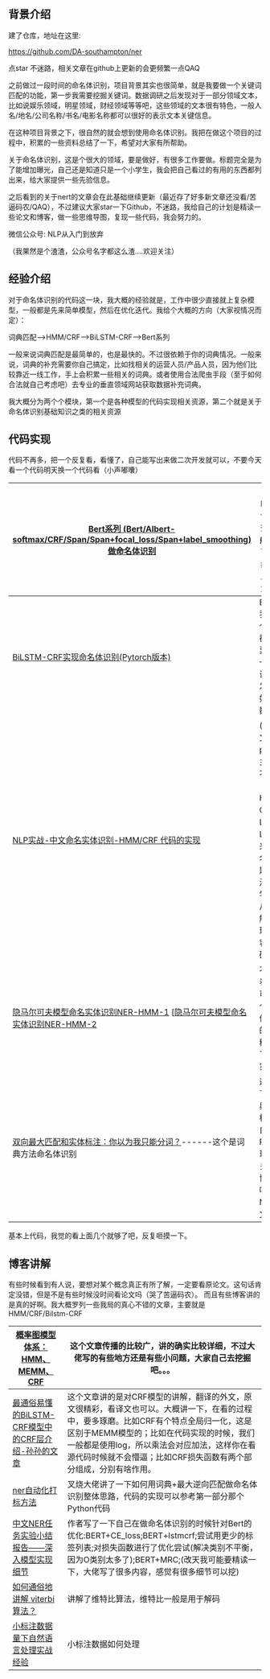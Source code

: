 ## 背景介绍

建了仓库，地址在这里:

https://github.com/DA-southampton/ner

点star 不迷路，相关文章在github上更新的会更频繁一点QAQ

之前做过一段时间的命名体识别，项目背景其实也很简单，就是我要做一个关键词匹配的功能，第一步我需要挖掘关键词。数据调研之后发现对于一部分领域文本，比如说娱乐领域，明星领域，财经领域等等吧，这些领域的文本很有特色，一般人名/地名/公司名称/书名/电影名称都可以很好的表示文本关键信息。

在这种项目背景之下，很自然的就会想到使用命名体识别。我把在做这个项目的过程中，积累的一些资料总结了一下，希望对大家有所帮助。

关于命名体识别，这是个很大的领域，要是做好，有很多工作要做。标题完全是为了能增加曝光，自己还是知道只是一个小学生，我会把自己看过的有用的东西都列出来，给大家提供一些先验信息。

之后看到的关于nert的文章会在此基础继续更新（最近存了好多新文章还没看/苦逼码农/QAQ），不过建议大家star一下Github，不迷路，我给自己的计划是精读一些论文和博客，做一些思维导图，复现一些代码，我会努力的。

微信公众号: NLP从入门到放弃

（我果然是个渣渣，公众号名字都这么渣....欢迎关注）

## 经验介绍

对于命名体识别的代码这一块，我大概的经验就是，工作中很少直接就上复杂模型，一般都是先来简单模型，然后在优化迭代。我给个大概的方向（大家视情况而定）：

词典匹配-->HMM/CRF-->BiLSTM-CRF-->Bert系列

一般来说词典匹配是最简单的，也是最快的。不过很依赖于你的词典情况。一般来说，词典的补充需要你自己搞定，比如找相关的运营人员/产品人员，因为他们比较靠近一线工作，手上会积累一些相关的词典。或者使用合法爬虫手段（至于如何合法就自己考虑吧）去专业的垂直领域网站获取数据补充词典。

我大概分为两个个模块，第一个是各种模型的代码实现相关资源，第二个就是关于命名体识别基础知识之类的相关资源

## 代码实现

代码不再多，把一个反复看，看懂了，自己能写出来做二次开发就可以，不要今天看一个代码明天换一个代码看（小声嘟囔）



| [Bert系列 (Bert/Albert-softmax/CRF/Span/Span+focal_loss/Span+label_smoothing)做命名体识别](https://github.com/lonePatient/BERT-NER-Pytorch) | 仓库下面有Bert系列完成命名体识别的效果对比（一般来说看F1就可以）以及训练时间之类的比较，很推荐大家去看一看 |
| ------------------------------------------------------------ | ------------------------------------------------------------ |
| [BiLSTM-CRF实现命名体识别(Pytorch版本)](https://github.com/yanwii/ChinsesNER-pytorch?files=1) | BiLSTM-CRF我就推荐这一个吧，其他的都是大同小异，大家可以一步步去调试，做二次开发就可以，比如换个损失函数之类的。 |
| [NLP实战-中文命名实体识别-HMM/CRF 代码的实现](https://zhuanlan.zhihu.com/p/61227299) | (引用原文)本文章将通过pytorch作为主要工具实现不同的模型（包括HMM，CRF，Bi-LSTM，Bi-LSTM+CRF）来解决中文命名实体识别问题，文章不会涉及过多的数学推导，但会从直观上简单解释模型的原理，主要的内容会集中在代码部分。 |
| [隐马尔可夫模型命名实体识别NER-HMM-1](https://www.bilibili.com/video/BV1MJ411w7xR?from=search&seid=10101366636483430700)  [[隐马尔可夫模型命名实体识别NER-HMM-2](https://www.bilibili.com/video/BV1uJ411u7Ut) | 不愿意看书想看视频的同学可以看一下这个，B站首页偶然推荐给我的（推荐算法精准石锤了），讲的确实好 |
| [双向最大匹配和实体标注：你以为我只能分词？](https://zhuanlan.zhihu.com/p/133532494)------这个是词典方法命名体识别 | 这个作者总结了自己实体词典+jieba词性标注进行实体自动打标，有Python代码实现，大家可以关注一下这个博主，名字叫“叫我NLPer”，行文很有意思 |

基本上代码，我觉的看上面几个就够了吧，反复咂摸一下。



## 博客讲解

有些时候看到有人说，要想对某个概念真正有所了解，一定要看原论文。这句话肯定没错，但是不是有些时候没时间看论文吗（哭了苦逼码农）。
而且有些博客讲的是真的好啊。我大概罗列一些我局的真心不错的文章，主要就是HMM/CRF/Bilstm-CRF

| [概率图模型体系：HMM、MEMM、CRF](https://zhuanlan.zhihu.com/p/33397147) | 这个文章传播的比较广，讲的确实比较详细，不过大佬写的有些地方还是有些小问题，大家自己去挖掘吧。。。 |
| ------------------------------------------------------------ | ------------------------------------------------------------ |
| [最通俗易懂的BiLSTM-CRF模型中的CRF层介绍-孙孙的文章](https://zhuanlan.zhihu.com/p/44042528) | 这个文章讲的是对CRF模型的讲解，翻译的外文，原文很精彩，看译文也可以。大概讲一下，在看的过程中，要多琢磨。比如CRF有个特点全局归一化，这是区别于MEMM模型的；比如在代码实现的时候，我们一般都是使用log，所以乘法会对应加法，这样你在看源代码时候就不会懵逼；比如CRF损失函数有两个部分组成，分别有啥作用。 |
| [ner自动化打标方法](https://zhuanlan.zhihu.com/p/133532494)  | 叉烧大佬讲了一下如何用词典+最大逆向匹配做命名体识别整体思路，代码的实现可以参考第一部分那个Python代码 |
| [中文NER任务实验小结报告——深入模型实现细节](https://zhuanlan.zhihu.com/p/103779616) | 作者写了一下自己在做命名体识别的时候针对Bert的优化:BERT+CE_loss;BERT+lstmcrf;尝试用更少的标签列表;对损失函数进行了优化尝试(解决类别不平衡，因为O类别太多了);BERT+MRC;(改天我可能要精读一下，大佬写了很多内容，感觉有很多细节可以挖) |
| [如何通俗地讲解 viterbi 算法？](https://www.zhihu.com/question/20136144/answer/763021768) | 讲解了维特比算法，维特比一般是用于解码                       |
| [小标注数据量下自然语言处理实战经验](https://www.jiqizhixin.com/articles/2019-08-16-6) | 小标注数据如何处理                                           |


